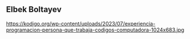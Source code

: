 ## Elbek Boltayev
https://kodigo.org/wp-content/uploads/2023/07/experiencia-programacion-persona-que-trabaja-codigos-computadora-1024x683.jpg


